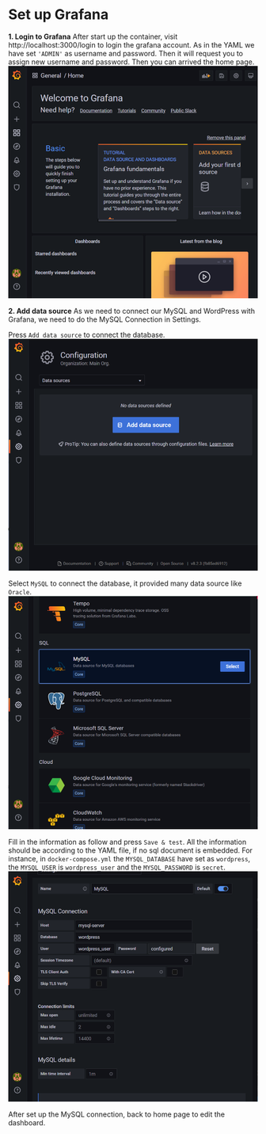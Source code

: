 # Set up Grafana
**1. Login to Grafana**
After start up the container, visit http://localhost:3000/login to login the grafana account.
As in the YAML we have set `'ADMIN'` as username and password. Then it will request you to assign new username and password. Then you can arrived the home page.
![GrafanaHomePage](./step1-1.png)

**2. Add data source**
As we need to connect our MySQL and WordPress with Grafana, we need to do the MySQL Connection in Settings.

Press `Add data source` to connect the database. 
![GrafanaSetting](./step1-2.png)

Select `MySQL` to connect the database, it provided many data source like `Oracle`. 
![GrafanaSetting](./step1-3.png)

Fill in the information as follow and press `Save & test`. All the information should be according to the YAML file, if no sql document is embedded. For instance, in `docker-compose.yml` the `MYSQL_DATABASE` have set as `wordpress`, the `MYSQL_USER` is `wordpress_user` and the `MYSQL_PASSWORD` is `secret`. 
![GrafanaSetting](./step1-4.png)

After set up the MySQL connection, back to home page to edit the dashboard.
